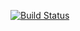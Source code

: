 [![Build Status](https://travis-ci.org/Johnduong/cse110lab5.svg?branch=master)](https://travis-ci.org/Johnduong/cse110lab5)
